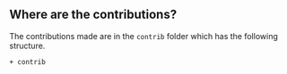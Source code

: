 Where are the contributions?
----------------------------

The contributions made are in the `contrib` folder which has the following structure.

<!-- FOLDER STRUCT. AUTO - START -->
~~~
+ contrib
~~~
<!-- FOLDER STRUCT. AUTO - END -->

